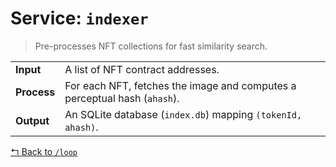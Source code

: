 # Service: `indexer`

> Pre-processes NFT collections for fast similarity search.

| | |
| :--- | :--- |
| **Input** | A list of NFT contract addresses. |
| **Process** | For each NFT, fetches the image and computes a perceptual hash (`ahash`). |
| **Output** | An SQLite database (`index.db`) mapping `(tokenId, ahash)`. |

[↰ Back to `/loop`](../readme.md)